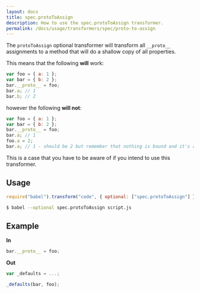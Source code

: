 ```yaml
---
layout: docs
title: spec.protoToAssign
description: How to use the spec.protoToAssign transformer.
permalink: /docs/usage/transformers/spec/proto-to-assign
---
```


The `protoToAssign` optional transformer will transform all `__proto__`
assignments to a method that will do a shallow copy of all properties.

This means that the following **will** work:

```javascript
var foo = { a: 1 };
var bar = { b: 2 };
bar.__proto__ = foo;
bar.a; // 1
bar.b; // 2
```

however the following **will not**:

```javascript
var foo = { a: 1 };
var bar = { b: 2 };
bar.__proto__ = foo;
bar.a; // 1
foo.a = 2;
bar.a; // 1 - should be 2 but remember that nothing is bound and it's a straight copy
```

This is a case that you have to be aware of if you intend to use this
transformer.

## Usage

```javascript
require("babel").transform("code", { optional: ["spec.protoToAssign"] });
```

```sh
$ babel --optional spec.protoToAssign script.js
```

## Example

**In**

```javascript
bar.__proto__ = foo;
```

**Out**

```javascript
var _defaults = ...;

_defaults(bar, foo);
```
